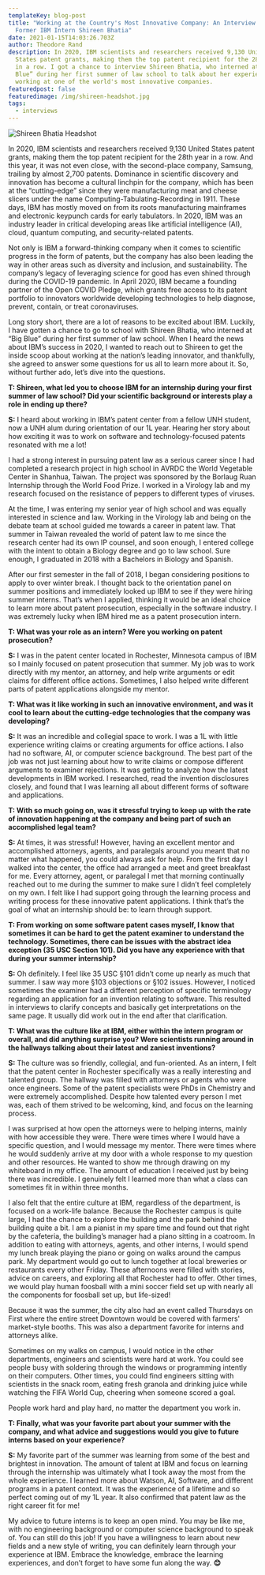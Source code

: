 ```yaml
---
templateKey: blog-post
title: "Working at the Country's Most Innovative Company: An Interview with
  Former IBM Intern Shireen Bhatia"
date: 2021-01-15T14:03:26.703Z
author: Theodore Rand
description: In 2020, IBM scientists and researchers received 9,130 United
  States patent grants, making them the top patent recipient for the 28th year
  in a row. I got a chance to interview Shireen Bhatia, who interned at “Big
  Blue” during her first summer of law school to talk about her experience
  working at one of the world's most innovative companies.
featuredpost: false
featuredimage: /img/shireen-headshot.jpg
tags:
  - interviews
---
```

![Shireen Bhatia Headshot](/img/shireen-headshot.jpg)

In 2020, IBM scientists and researchers received 9,130 United States patent grants, making them the top patent recipient for the 28th year in a row. And this year, it was not even close, with the second-place company, Samsung, trailing by almost 2,700 patents. Dominance in scientific discovery and innovation has become a cultural linchpin for the company, which has been at the “cutting-edge” since they were manufacturing meat and cheese slicers under the name Computing-Tabulating-Recording in 1911. These days, IBM has mostly moved on from its roots manufacturing mainframes and electronic keypunch cards for early tabulators. In 2020, IBM was an industry leader in critical developing areas like artificial intelligence (AI), cloud, quantum computing, and security-related patents.

Not only is IBM a forward-thinking company when it comes to scientific progress in the form of patents, but the company has also been leading the way in other areas such as diversity and inclusion, and sustainability. The company’s legacy of leveraging science for good has even shined through during the COVID-19 pandemic. In April 2020, IBM became a founding partner of the Open COVID Pledge, which grants free access to its patent portfolio to innovators worldwide developing technologies to help diagnose, prevent, contain, or treat coronaviruses.

Long story short, there are a lot of reasons to be excited about IBM. Luckily, I have gotten a chance to go to school with Shireen Bhatia, who interned at “Big Blue” during her first summer of law school. When I heard the news about IBM’s success in 2020, I wanted to reach out to Shireen to get the inside scoop about working at the nation’s leading innovator, and thankfully, she agreed to answer some questions for us all to learn more about it. So, without further ado, let’s dive into the questions.


**T: Shireen, what led you to choose IBM for an internship during your first summer of law school? Did your scientific background or interests play a role in ending up there?**

**S:** I heard about working in IBM’s patent center from a fellow UNH student, now a UNH alum during orientation of our 1L year. Hearing her story about how exciting it was to work on software and technology-focused patents resonated with me a lot!

I had a strong interest in pursuing patent law as a serious career since I had completed a research project in high school in AVRDC the World Vegetable Center in Shanhua, Taiwan. The project was sponsored by the Borlaug Ruan Internship through the World Food Prize. I worked in a Virology lab and my research focused on the resistance of peppers to different types of viruses.

At the time, I was entering my senior year of high school and was equally interested in science and law. Working in the Virology lab and being on the debate team at school guided me towards a career in patent law. That summer in Taiwan revealed the world of patent law to me since the research center had its own IP counsel, and soon enough, I entered college with the intent to obtain a Biology degree and go to law school. Sure enough, I graduated in 2018 with a Bachelors in Biology and Spanish.

After our first semester in the fall of 2018, I began considering positions to apply to over winter break. I thought back to the orientation panel on summer positions and immediately looked up IBM to see if they were hiring summer interns. That’s when I applied, thinking it would be an ideal choice to learn more about patent prosecution, especially in the software industry. I was extremely lucky when IBM hired me as a patent prosecution intern.



**T: What was your role as an intern? Were you working on patent prosecution?**

**S:** I was in the patent center located in Rochester, Minnesota campus of IBM so I mainly focused on patent prosecution that summer. My job was to work directly with my mentor, an attorney, and help write arguments or edit claims for different office actions. Sometimes, I also helped write different parts of patent applications alongside my mentor.



**T: What was it like working in such an innovative environment, and was it cool to learn about the cutting-edge technologies that the company was developing?**

**S:** It was an incredible and collegial space to work. I was a 1L with little experience writing claims or creating arguments for office actions. I also had no software, AI, or computer science background. The best part of the job was not just learning about how to write claims or compose different arguments to examiner rejections. It was getting to analyze how the latest developments in IBM worked. I researched, read the invention disclosures closely, and found that I was learning all about different forms of software and applications.



**T: With so much going on, was it stressful trying to keep up with the rate of innovation happening at the company and being part of such an accomplished legal team?**

**S:** At times, it was stressful! However, having an excellent mentor and accomplished attorneys, agents, and paralegals around you meant that no matter what happened, you could always ask for help. From the first day I walked into the center, the office had arranged a meet and greet breakfast for me. Every attorney, agent, or paralegal I met that morning continually reached out to me during the summer to make sure I didn’t feel completely on my own. I felt like I had support going through the learning process and writing process for these innovative patent applications. I think that’s the goal of what an internship should be: to learn through support.



**T: From working on some software patent cases myself, I know that sometimes it can be hard to get the patent examiner to understand the technology. Sometimes, there can be issues with the abstract idea exception (35 USC Section 101). Did you have any experience with that during your summer internship?**

**S:** Oh definitely. I feel like 35 USC §101 didn’t come up nearly as much that summer. I saw way more §103 objections or §102 issues. However, I noticed sometimes the examiner had a different perception of specific terminology regarding an application for an invention relating to software. This resulted in interviews to clarify concepts and basically get interpretations on the same page. It usually did work out in the end after that clarification.



**T: What was the culture like at IBM, either within the intern program or overall, and did anything surprise you? Were scientists running around in the hallways talking about their latest and zaniest inventions?**

**S:** The culture was so friendly, collegial, and fun-oriented. As an intern, I felt that the patent center in Rochester specifically was a really interesting and talented group. The hallway was filled with attorneys or agents who were once engineers. Some of the patent specialists were PhDs in Chemistry and were extremely accomplished. Despite how talented every person I met was, each of them strived to be welcoming, kind, and focus on the learning process.

I was surprised at how open the attorneys were to helping interns, mainly with how accessible they were. There were times where I would have a specific question, and I would message my mentor. There were times where he would suddenly arrive at my door with a whole response to my question and other resources. He wanted to show me through drawing on my whiteboard in my office. The amount of education I received just by being there was incredible. I genuinely felt I learned more than what a class can sometimes fit in within three months.

I also felt that the entire culture at IBM, regardless of the department, is focused on a work-life balance. Because the Rochester campus is quite large, I had the chance to explore the building and the park behind the building quite a bit. I am a pianist in my spare time and found out that right by the cafeteria, the building’s manager had a piano sitting in a coatroom. In addition to eating with attorneys, agents, and other interns, I would spend my lunch break playing the piano or going on walks around the campus park. My department would go out to lunch together at local breweries or restaurants every other Friday. These afternoons were filled with stories, advice on careers, and exploring all that Rochester had to offer. Other times, we would play human foosball with a mini soccer field set up with nearly all the components for foosball set up, but life-sized!

Because it was the summer, the city also had an event called Thursdays on First where the entire street Downtown would be covered with farmers' market-style booths. This was also a department favorite for interns and attorneys alike.

Sometimes on my walks on campus, I would notice in the other departments, engineers and scientists were hard at work. You could see people busy with soldering through the windows or programming intently on their computers. Other times, you could find engineers sitting with scientists in the snack room, eating fresh granola and drinking juice while watching the FIFA World Cup, cheering when someone scored a goal.

People work hard and play hard, no matter the department you work in.



**T: Finally, what was your favorite part about your summer with the company, and what advice and suggestions would you give to future interns based on your experience?**

**S:** My favorite part of the summer was learning from some of the best and brightest in innovation. The amount of talent at IBM and focus on learning through the internship was ultimately what I took away the most from the whole experience. I learned more about Watson, AI, Software, and different programs in a patent context. It was the experience of a lifetime and so perfect coming out of my 1L year. It also confirmed that patent law as the right career fit for me!

My advice to future interns is to keep an open mind. You may be like me, with no engineering background or computer science background to speak of. You can still do this job! If you have a willingness to learn about new fields and a new style of writing, you can definitely learn through your experience at IBM. Embrace the knowledge, embrace the learning experiences, and don’t forget to have some fun along the way. **😊**